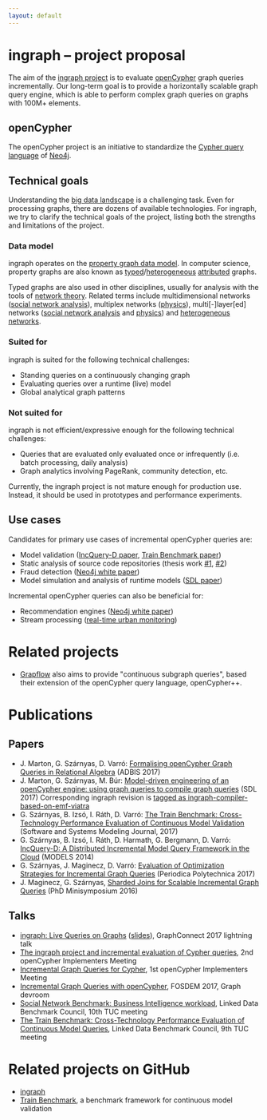 ```yaml
---
layout: default
---
```


# ingraph – project proposal

The aim of the [ingraph project](https://github.com/FTSRG/ingraph) is to evaluate [openCypher](http://www.opencypher.org/) graph queries incrementally. Our long-term goal is to provide a horizontally scalable graph query engine, which is able to perform complex graph queries on graphs with 100M+ elements.

## openCypher

The openCypher project is an initiative to standardize the [Cypher query language](https://neo4j.com/docs/developer-manual/current/cypher/) of [Neo4j](https://neo4j.com/).

## Technical goals

Understanding the [big data landscape](img/Big-Data-Landscape-2016-v18-FINAL.png) is a challenging task. Even for processing graphs, there are dozens of available technologies. For ingraph, we try to clarify the technical goals of the project, listing both the strengths and limitations of the project.

### Data model

ingraph operates on the [property graph data model](https://arxiv.org/abs/1006.2361). In computer science, property graphs are also known as [typed](http://link.springer.com/chapter/10.1007/3-540-45832-8_14)/[heterogeneous](http://www.sciencedirect.com/science/article/pii/S0957417412009657) [attributed](http://dl.acm.org/citation.cfm?id=1281271) graphs.

Typed graphs are also used in other disciplines, usually for analysis with the tools of [network theory](https://en.wikipedia.org/wiki/Network_theory). Related terms include multidimensional networks ([social network analysis](http://link.springer.com/article/10.1007/s11280-012-0190-4)), multiplex networks ([physics](https://arxiv.org/abs/1403.1546)), multi[-]layer[ed] networks ([social network analysis](https://arxiv.org/abs/1207.4293) and [physics](https://arxiv.org/abs/1309.7233)) and [heterogeneous networks](https://www.youtube.com/watch?v=jwhAlNgjvMA).

### Suited for

ingraph is suited for the following technical challenges:

* Standing queries on a continuously changing graph
* Evaluating queries over a runtime (live) model
* Global analytical graph patterns

### Not suited for

ingraph is not efficient/expressive enough for the following technical challenges:

* Queries that are evaluated only evaluated once or infrequently (i.e. batch processing, daily analysis)
* Graph analytics involving PageRank, community detection, etc.

Currently, the ingraph project is not mature enough for production use. Instead, it should be used in prototypes and performance experiments.

## Use cases

Candidates for primary use cases of incremental openCypher queries are:

* Model validation ([IncQuery-D paper](pub/models2014-incqueryd.pdf), [Train Benchmark paper](https://inf.mit.bme.hu/research/publications/train-benchmark-cross-technology-performance-evaluation-continuous-model-valid))
* Static analysis of source code repositories (thesis work [#1](pub/stein-daniel-msc.pdf), [#2](pub/lucz-soma-bsc.pdf))
* Fraud detection ([Neo4j white paper](https://neo4j.com/use-cases/fraud-detection/))
* Model simulation and analysis of runtime models ([SDL paper](pub/sdl2017-opencypher-mde.pdf))

Incremental openCypher queries can also be beneficial for:

* Recommendation engines ([Neo4j white paper](https://neo4j.com/resources/recommendations-business-white-paper/))
* Stream processing ([real-time urban monitoring](http://link.springer.com/chapter/10.1007/978-3-642-41338-4_12))

# Related projects

* [Grapflow](http://graphflow.io/) also aims to provide "continuous subgraph queries", based their extension of the openCypher query language, openCypher++.

# Publications

## Papers

* J. Marton, G. Szárnyas, D. Varró: [Formalising openCypher Graph Queries in Relational Algebra](https://arxiv.org/abs/1705.02844) (ADBIS 2017)
* J. Marton, G. Szárnyas, M. Búr: [Model-driven engineering of an openCypher engine: using graph queries to compile graph queries](pub/sdl2017-opencypher-mde.pdf) (SDL 2017) Corresponding ingraph revision is [tagged as ingraph-compiler-based-on-emf-viatra](https://github.com/FTSRG/ingraph/releases/tag/ingraph-compiler-based-on-emf-viatra)
* G. Szárnyas, B. Izsó, I. Ráth, D. Varró: [The Train Benchmark: Cross-Technology Performance Evaluation of Continuous Model Validation](http://link.springer.com/article/10.1007/s10270-016-0571-8) (Software and Systems Modeling Journal, 2017)
* G. Szárnyas, B. Izsó, I. Ráth, D. Harmath, G. Bergmann, D. Varró: [IncQuery-D: A Distributed Incremental Model Query Framework in the Cloud](pub/models2014-incqueryd.pdf) (MODELS 2014)
* G. Szárnyas, J. Maginecz, D. Varró: [Evaluation of Optimization Strategies for Incremental Graph Queries](https://pp.bme.hu/eecs/article/view/9769) (Periodica Polytechnica 2017)
* J. Maginecz, G. Szárnyas, [Sharded Joins for Scalable Incremental Graph Queries](pub/minisy2016-sharded-joins-for-scalable-incremental-graph-queries.pdf) (PhD Minisymposium 2016)

## Talks

* [ingraph: Live Queries on Graphs](https://www.youtube.com/watch?v=uLu2w8JxMKo) ([slides](https://www.slideshare.net/neo4j/graphconnect-europe-2017-ingraph-live-queries-on-graphs)), GraphConnect 2017 lightning talk
* [The ingraph project and incremental evaluation of Cypher queries](https://s3.amazonaws.com/artifacts.opencypher.org/website/ocim2/slides/ocim2-ingraph.pdf), 2nd openCypher Implementers Meeting
* [Incremental Graph Queries for Cypher](https://s3.amazonaws.com/artifacts.opencypher.org/website/ocim1/slides/ocim2017-incremental-opencypher.pdf), 1st openCypher Implementers Meeting
* [Incremental Graph Queries with openCypher](https://fosdem.org/2017/schedule/event/graph_incremental_queries_open_cypher/), FOSDEM 2017, Graph devroom
* [Social Network Benchmark: Business Intelligence workload](http://wiki.ldbcouncil.org/display/TUC/Tenth+TUC+Meeting%2C+TU+Munich+at+VLDB2017), Linked Data Benchmark Council, 10th TUC meeting
* [The Train Benchmark: Cross-Technology Performance Evaluation of Continuous Model Queries](http://wiki.ldbcouncil.org/pages/viewpage.action?pageId=59277315), Linked Data Benchmark Council, 9th TUC meeting

# Related projects on GitHub

* [ingraph](https://github.com/FTSRG/ingraph)
* [Train Benchmark](https://github.com/FTSRG/trainbenchmark), a benchmark framework for continuous model validation
